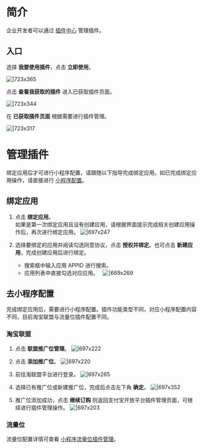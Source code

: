 # 简介

企业开发者可以通过 [插件中心](https://open.alipay.com/plugin/index) 管理插件。

## 入口

选择 **我要使用插件**，点击 **立即使用**。

![|723x365](https://cdn.nlark.com/yuque/0/2021/png/179989/1640935717522-e6e47cef-7f8d-4680-bce3-b9360c9399f3.png)

点击 **查看我获取的插件** 进入已获取插件页面。

![|723x344](https://cdn.nlark.com/yuque/0/2021/png/179989/1640935118879-1a174e7a-3ced-49bf-945d-c7bf6822dd43.png)

在 **已获取插件页面** 根据需要进行插件管理。

![|723x317](https://cdn.nlark.com/yuque/0/2022/png/179989/1648610894880-bea5714e-efdb-485c-a5fd-ff6a18e35a7e.png)

# 管理插件

绑定应用后才可进行小程序配置，请跟随以下指导完成绑定应用。如已完成绑定应用操作，请直接进行 [小程序配置](https://opendocs.alipay.com/mini/plugin/publish-management#%E5%8E%BB%E5%B0%8F%E7%A8%8B%E5%BA%8F%E9%85%8D%E7%BD%AE)。

## 绑定应用

1. 点击 **绑定应用**。<br/> 如果是第一次绑定应用且没有创建应用，请根据界面提示完成相关创建应用操作后，再次进行绑定应用。 ![|697x247](https://cdn.nlark.com/yuque/0/2022/png/179989/1648620522822-7bf092d9-56a6-4cc6-b0bf-6c7e562c2ad4.png)

1. 选择要绑定的应用并阅读勾选同意协议，点击 **授权并绑定**。也可点击 **新建应用**，完成创建应用后进行绑定。
   - 搜索框中输入应用 APPID 进行搜索。
   - 应用列表中直接勾选对应应用。   ![|669x269](https://cdn.nlark.com/yuque/0/2022/png/179989/1648621317215-912cd949-cd35-4583-8e0b-a052eff009cd.png)

## 去小程序配置

完成绑定应用后，需要进行小程序配置。插件功能类型不同，对应小程序配置内容不同，目前淘宝联盟与流量位插件配置不同。

### 淘宝联盟

1. 点击 **联盟推广位管理**。 ![|697x222](https://cdn.nlark.com/yuque/0/2022/png/179989/1648621380375-46d2313d-671a-40d5-afc1-99a07d0bdd35.png)

1. 点击 **添加推广位**。 ![|697x220](https://cdn.nlark.com/yuque/0/2022/png/179989/1648621385694-76a585f9-8bef-4cf9-961a-e2ce5dbc8d83.png)

1. 前往淘联盟平台进行登录。 ![|697x265](https://cdn.nlark.com/yuque/0/2022/png/179989/1648621392029-cfc1680c-f8a1-42dd-b874-5dedbe8bc92f.png)

1. 选择已有推广位或新建推广位，完成后点击左下角 **确定**。 ![|697x352](https://cdn.nlark.com/yuque/0/2022/png/179989/1648621397150-4c296502-c208-4283-922f-f2bf918b2fc7.png)

1. 推广位添加成功，点击 **继续订购** 则返回支付宝开放平台插件管理页面，可继续进行插件管理操作。 ![|697x203](https://cdn.nlark.com/yuque/0/2022/png/179989/1648621402694-6a898a92-31b2-4409-b05c-242044608fc9.png)

### 流量位

流量位配置详情可查看 [小程序流量位插件管理](https://opendocs.alipay.com/mini/plugin/traffic-manage)。
